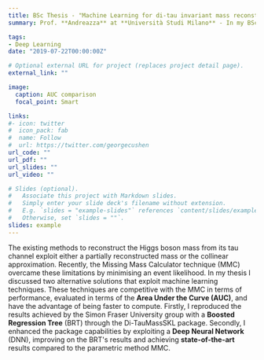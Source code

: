 ```yaml
---
title: BSc Thesis - "Machine Learning for di-tau invariant mass reconstruction in ATLAS"
summary: Prof. **Andreazza** at **Università Studi Milano** - In my BSc thesis I exploited a Boosted Regreion Tree and a Neural Network to reconstruct the mass of the Higgs boson from its decay into tu leptons.

tags:
- Deep Learning
date: "2019-07-22T00:00:00Z"

# Optional external URL for project (replaces project detail page).
external_link: ""

image:
  caption: AUC comparison
  focal_point: Smart

links:
#- icon: twitter
#  icon_pack: fab
#  name: Follow
#  url: https://twitter.com/georgecushen
url_code: ""
url_pdf: ""
url_slides: ""
url_video: ""

# Slides (optional).
#   Associate this project with Markdown slides.
#   Simply enter your slide deck's filename without extension.
#   E.g. `slides = "example-slides"` references `content/slides/example-slides.md`.
#   Otherwise, set `slides = ""`.
slides: example
---
```


The existing methods to reconstruct the Higgs boson mass from its tau channel exploit either a partially reconstructed mass or the collinear approximation. Recently, the Missing Mass Calculator technique (MMC) overcame these limitations by minimising an event likelihood. In my thesis I discussed two alternative solutions that exploit machine learning techniques. These techniques are competitive with the MMC in terms of performance, evaluated in terms of the **Area Under the Curve (AUC)**, and have the advantage of being faster to compute. Firstly, I reproduced the results achieved by the Simon Fraser University group with a **Boosted Regression Tree** (BRT) through the Di-TauMassSKL package. Secondly, I enhanced the package capabilities by exploiting a **Deep Neural Network** (DNN), improving on the BRT's results and achieving **state-of-the-art** results compared to the parametric method MMC.
